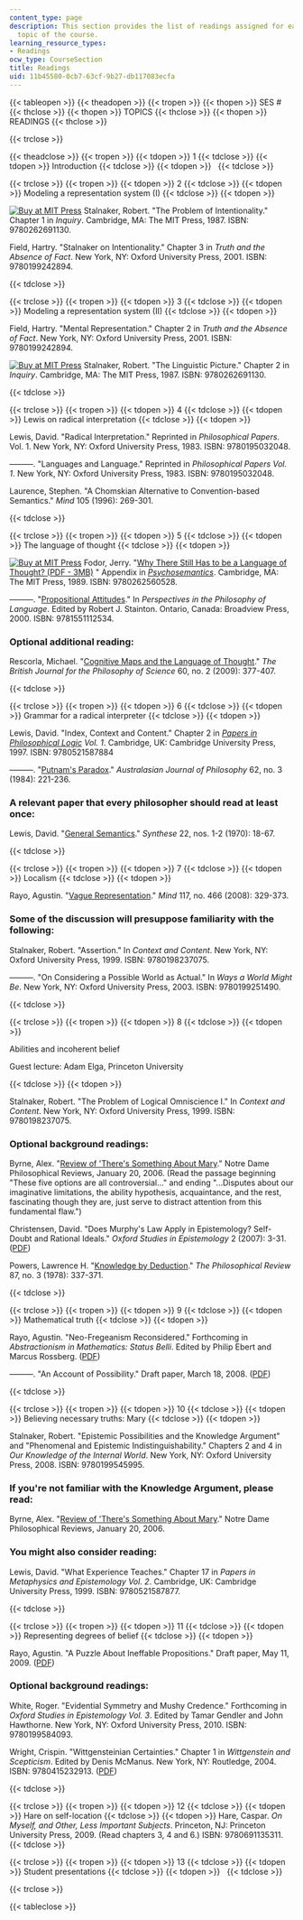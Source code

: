 ```yaml
---
content_type: page
description: This section provides the list of readings assigned for each lecture
  topic of the course.
learning_resource_types:
- Readings
ocw_type: CourseSection
title: Readings
uid: 11b45580-0cb7-63cf-9b27-db117083ecfa
---
```


{{< tableopen >}}
{{< theadopen >}}
{{< tropen >}}
{{< thopen >}}
SES #
{{< thclose >}}
{{< thopen >}}
TOPICS
{{< thclose >}}
{{< thopen >}}
READINGS
{{< thclose >}}

{{< trclose >}}

{{< theadclose >}}
{{< tropen >}}
{{< tdopen >}}
1
{{< tdclose >}}
{{< tdopen >}}
Introduction
{{< tdclose >}}
{{< tdopen >}}
 
{{< tdclose >}}

{{< trclose >}}
{{< tropen >}}
{{< tdopen >}}
2
{{< tdclose >}}
{{< tdopen >}}
Modeling a representation system (I)
{{< tdclose >}}
{{< tdopen >}}


[![Buy at MIT Press](/images/mp_logo.gif)](https://mitpress.mit.edu/9780262691130) Stalnaker, Robert. "The Problem of Intentionality." Chapter 1 in _Inquiry_. Cambridge, MA: The MIT Press, 1987. ISBN: 9780262691130.

Field, Hartry. "Stalnaker on Intentionality." Chapter 3 in _Truth and the Absence of Fact_. New York, NY: Oxford University Press, 2001. ISBN: 9780199242894.


{{< tdclose >}}

{{< trclose >}}
{{< tropen >}}
{{< tdopen >}}
3
{{< tdclose >}}
{{< tdopen >}}
Modeling a representation system (II)
{{< tdclose >}}
{{< tdopen >}}


Field, Hartry. "Mental Representation." Chapter 2 in _Truth and the Absence of Fact_. New York, NY: Oxford University Press, 2001. ISBN: 9780199242894.

[![Buy at MIT Press](/images/mp_logo.gif)](https://mitpress.mit.edu/9780262691130) Stalnaker, Robert. "The Linguistic Picture." Chapter 2 in _Inquiry_. Cambridge, MA: The MIT Press, 1987. ISBN: 9780262691130.


{{< tdclose >}}

{{< trclose >}}
{{< tropen >}}
{{< tdopen >}}
4
{{< tdclose >}}
{{< tdopen >}}
Lewis on radical interpretation
{{< tdclose >}}
{{< tdopen >}}


Lewis, David. "Radical Interpretation." Reprinted in _Philosophical Papers_. Vol. 1. New York, NY: Oxford University Press, 1983. ISBN: 9780195032048.

———. "Languages and Language." Reprinted in _Philosophical Papers Vol. 1_. New York, NY: Oxford University Press, 1983. ISBN: 9780195032048.

Laurence, Stephen. "A Chomskian Alternative to Convention-based Semantics." _Mind_ 105 (1996): 269-301.


{{< tdclose >}}

{{< trclose >}}
{{< tropen >}}
{{< tdopen >}}
5
{{< tdclose >}}
{{< tdopen >}}
The language of thought
{{< tdclose >}}
{{< tdopen >}}


[![Buy at MIT Press](/images/mp_logo.gif)](https://mitpress.mit.edu/9780262560528) Fodor, Jerry. "[Why There Still Has to be a Language of Thought? (PDF - 3MB)](https://www.ida.liu.se/~nilda08/CST-papers/Fodor.pdf) " Appendix in [_Psychosemantics_](https://mitpress.mit.edu/9780262560528). Cambridge, MA: The MIT Press, 1989. ISBN: 9780262560528.

———. "[Propositional Attitudes](http://books.google.com/books?hl=en&lr=&id=_KL1y5bRGfAC&oi=fnd&pg=PA137&dq=%22Fodor%22+%22Propositional+attitudes%22+&ots=kbBoQE6hHI&sig=fZnfie6mW7CruGZ2x8YFeGcNMDQ#v=onepage&q=%22Fodor%22%20%22Propositional%20attitudes%22&f=false)." In _Perspectives in the Philosophy of Language_. Edited by Robert J. Stainton. Ontario, Canada: Broadview Press, 2000. ISBN: 9781551112534.

### Optional additional reading:

Rescorla, Michael. "[Cognitive Maps and the Language of Thought](https://pdfs.semanticscholar.org/57d6/3167bd2b46dd29cececc2de2ef744d612c30.pdf?_ga=2.52452971.2138474745.1564414830-672817412.1563980296)." _The British Journal for the Philosophy of Science_ 60, no. 2 (2009): 377-407.


{{< tdclose >}}

{{< trclose >}}
{{< tropen >}}
{{< tdopen >}}
6
{{< tdclose >}}
{{< tdopen >}}
Grammar for a radical interpreter
{{< tdclose >}}
{{< tdopen >}}


Lewis, David. "Index, Context and Content." Chapter 2 in _[Papers in Philosophical Logic](http://books.google.com/books?id=XqZVtqDvjiIC&printsec=frontcover&dq=papers+in+philosophical+logic&lr=#v=onepage&q=index%2C%20context%20and%20content&f=false) Vol. 1_. Cambridge, UK: Cambridge University Press, 1997. ISBN: 9780521587884

———. "[Putnam's Paradox](http://www.informaworld.com/smpp/content~content=a744100294~db=all~order=page)." _Australasian Journal of Philosophy_ 62, no. 3 (1984): 221-236.

### A relevant paper that every philosopher should read at least once:

Lewis, David. "[General Semantics](https://link.springer.com/article/10.1007/BF00413598)." _Synthese_ 22, nos. 1-2 (1970): 18-67.


{{< tdclose >}}

{{< trclose >}}
{{< tropen >}}
{{< tdopen >}}
7
{{< tdclose >}}
{{< tdopen >}}
Localism
{{< tdclose >}}
{{< tdopen >}}


Rayo, Agustin. "[Vague Representation](http://mind.oxfordjournals.org/cgi/content/abstract/117/466/329?ijkey=PXmDlLfZxG54YWn&keytype=ref)." _Mind_ 117, no. 466 (2008): 329-373.

### Some of the discussion will presuppose familiarity with the following:

Stalnaker, Robert. "Assertion." In _Context and Content_. New York, NY: Oxford University Press, 1999. ISBN: 9780198237075.

———. "On Considering a Possible World as Actual." In _Ways a World Might Be_. New York, NY: Oxford University Press, 2003. ISBN: 9780199251490.


{{< tdclose >}}

{{< trclose >}}
{{< tropen >}}
{{< tdopen >}}
8
{{< tdclose >}}
{{< tdopen >}}


Abilities and incoherent belief

Guest lecture: Adam Elga, Princeton University


{{< tdclose >}}
{{< tdopen >}}


Stalnaker, Robert. "The Problem of Logical Omniscience I." In _Context and Content_. New York, NY: Oxford University Press, 1999. ISBN: 9780198237075.

### Optional background readings:

Byrne, Alex. "[Review of 'There's Something About Mary](http://ndpr.nd.edu/review.cfm?id=5561)." Notre Dame Philosophical Reviews, January 20, 2006. (Read the passage beginning "These five options are all controversial..." and ending "...Disputes about our imaginative limitations, the ability hypothesis, acquaintance, and the rest, fascinating though they are, just serve to distract attention from this fundamental flaw.")

Christensen, David. "Does Murphy's Law Apply in Epistemology? Self-Doubt and Rational Ideals." _Oxford Studies in Epistemology_ 2 (2007): 3-31. ([PDF](http://www.brown.edu/Departments/Philosophy/onlinepapers/christensen/Murphy.pdf))

Powers, Lawrence H. "[Knowledge by Deduction](http://www.jstor.org/sici?sici=0031-8108(197807)87:3%3C337:KBD%3E2.0.CO;2-A)." _The Philosophical Review_ 87, no. 3 (1978): 337-371.


{{< tdclose >}}

{{< trclose >}}
{{< tropen >}}
{{< tdopen >}}
9
{{< tdclose >}}
{{< tdopen >}}
Mathematical truth
{{< tdclose >}}
{{< tdopen >}}


Rayo, Agustin. "Neo-Fregeanism Reconsidered." Forthcoming in _Abstractionism in Mathematics: Status Belli_. Edited by Philip Ebert and Marcus Rossberg. ([PDF](http://web.mit.edu/arayo/www/sb.pdf))

———. "An Account of Possibility." Draft paper, March 18, 2008. ([PDF](http://web.mit.edu/arayo/www/posex.pdf))


{{< tdclose >}}

{{< trclose >}}
{{< tropen >}}
{{< tdopen >}}
10
{{< tdclose >}}
{{< tdopen >}}
Believing necessary truths: Mary
{{< tdclose >}}
{{< tdopen >}}


Stalnaker, Robert. "Epistemic Possibilities and the Knowledge Argument" and "Phenomenal and Epistemic Indistinguishability." Chapters 2 and 4 in _Our Knowledge of the Internal World_. New York, NY: Oxford University Press, 2008. ISBN: 9780199545995.

### If you're not familiar with the Knowledge Argument, please read:

Byrne, Alex. "[Review of 'There's Something About Mary](http://ndpr.nd.edu/review.cfm?id=5561)." Notre Dame Philosophical Reviews, January 20, 2006.

### You might also consider reading:

Lewis, David. "What Experience Teaches." Chapter 17 in _Papers in Metaphysics and Epistemology Vol. 2_. Cambridge, UK: Cambridge University Press, 1999. ISBN: 9780521587877.


{{< tdclose >}}

{{< trclose >}}
{{< tropen >}}
{{< tdopen >}}
11
{{< tdclose >}}
{{< tdopen >}}
Representing degrees of belief
{{< tdclose >}}
{{< tdopen >}}


Rayo, Agustin. "A Puzzle About Ineffable Propositions." Draft paper, May 11, 2009. ([PDF](http://web.mit.edu/arayo/www/coin.pdf))

### Optional background readings:

White, Roger. "Evidential Symmetry and Mushy Credence." Forthcoming in _Oxford Studies in Epistemology Vol. 3_. Edited by Tamar Gendler and John Hawthorne. New York, NY: Oxford University Press, 2010. ISBN: 9780199584093.

Wright, Crispin. "Wittgensteinian Certainties." Chapter 1 in _Wittgenstein and Scepticism_. Edited by Denis McManus. New York, NY: Routledge, 2004. ISBN: 9780415232913. ([PDF](http://www.st-andrews.ac.uk/~arche/papers/Wittgensteinian%20Certainties.pdf))


{{< tdclose >}}

{{< trclose >}}
{{< tropen >}}
{{< tdopen >}}
12
{{< tdclose >}}
{{< tdopen >}}
Hare on self-location
{{< tdclose >}}
{{< tdopen >}}
Hare, Caspar. _On Myself, and Other, Less Important Subjects_. Princeton, NJ: Princeton University Press, 2009. (Read chapters 3, 4 and 6.) ISBN: 9780691135311.
{{< tdclose >}}

{{< trclose >}}
{{< tropen >}}
{{< tdopen >}}
13
{{< tdclose >}}
{{< tdopen >}}
Student presentations
{{< tdclose >}}
{{< tdopen >}}
 
{{< tdclose >}}

{{< trclose >}}

{{< tableclose >}}